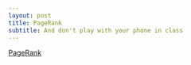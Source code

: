 ```yaml
---
layout: post
title: PageRank
subtitle: And don't play with your phone in class
---
```

[PageRank](https://docs.google.com/presentation/d/1H_Ej8kRPULks_3qbr-rZ-n-POROUBU-I49bWygkv_Ww/edit?usp=sharing)
